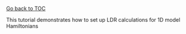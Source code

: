 [Go back to TOC](../../../README.md)

This tutorial demonstrates how to set up LDR calculations for 1D model Hamiltonians
